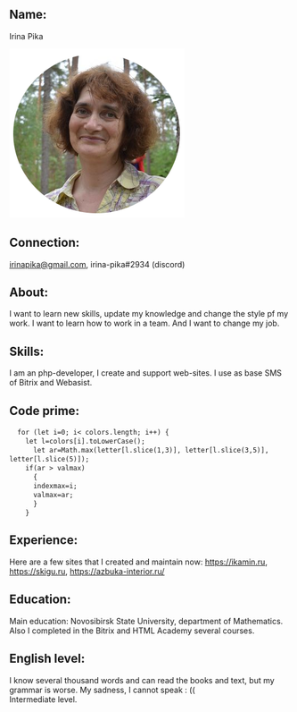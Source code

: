 ## Name: 
Irina Pika

![IrinaPika](IrinaPika.png "Visual")

## Connection: 
irinapika@gmail.com, irina-pika#2934 (discord)

## About: 
I want to learn new skills, update my knowledge and change the style pf my work. I want to learn how to work in a team. And I want to change my job. 

## Skills: 
I am an php-developer, I create and support web-sites. I use as base SMS of Bitrix and Webasist. 

## Code prime: 
``` 
  for (let i=0; i< colors.length; i++) {
    let l=colors[i].toLowerCase();  
 	  let ar=Math.max(letter[l.slice(1,3)], letter[l.slice(3,5)], letter[l.slice(5)]);
    if(ar > valmax) 
      {
      indexmax=i; 
      valmax=ar; 
      }
    }
 ```

## Experience:
Here are a few sites that I created and maintain now: https://ikamin.ru, https://skigu.ru, https://azbuka-interior.ru/

## Education: 
Main education: Novosibirsk State University, department of Mathematics. Also I completed in the Bitrix and HTML Academy several  courses.

## English level: 
I know several thousand words and can read the books and text, but my grammar is worse. My sadness, I cannot speak : ((  
Intermediate level. 


